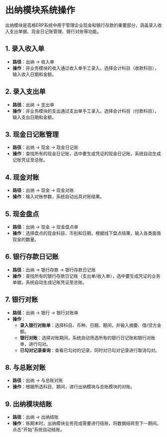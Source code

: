 # 出纳模块系统操作

出纳模块是高格ERP系统中用于管理企业现金和银行存款的重要部分，涵盖录入收入支出单据、现金日记账管理、银行对账等功能。

## 1. 录入收入单

- **路径**：出纳 -> 收入单
- **操作**：非业务模块的收入通过收入单手工录入。选择会计科目（收款科目），输入收入日期和金额。

## 2. 录入支出单

- **路径**：出纳 -> 支出单
- **操作**：非业务模块的支出通过支出单手工录入。选择会计科目（付款科目），输入支出日期和金额。

## 3. 现金日记账管理

- **路径**：出纳 -> 现金 -> 现金日记账
- **操作**：查找所有的现金日记账，选中要生成凭证的现金日记账，系统自动生成记账凭证至总账。

## 4. 现金对账

- **路径**：出纳 -> 现金 -> 现金对账
- **操作**：输入对账参数，系统自动出具对账结果。

## 5. 现金盘点

- **路径**：出纳 -> 现金 -> 现金盘点单
- **操作**：选择盘点的现金科目、币别和日期，根据线下盘点结果，输入各类面值现金的数量。

## 6. 银行存款日记账

- **路径**：出纳 -> 银行存款 -> 银行存款日记账
- **操作**：查找所有的银行存款日记账（支出单/收入单），选中要生成凭证的业务单据，系统自动生成记账凭证至总账。

## 7. 银行对账

- **路径**：出纳 -> 银行 -> 银行对账单
- **操作**：
  - **录入银行对账单**：选择科目、币种、日期、期间，并输入摘要、借/贷方金额。
  - **银行对账**：选择对账期间，系统自动筛选所有的银行日记账和银行对账单，进行勾对。
  - **已勾对记录查询**：查看已勾对的记录，同时对已勾对记录进行取消勾对。

## 8. 与总账对账

- **路径**：出纳 -> 与总账对账
- **操作**：根据所选科目、期间，进行出纳模块与总账模块的对账。

## 9. 出纳模块结账

- **路径**：出纳 -> 出纳结账
- **操作**：账期末时，出纳模块业务完成需要进行结账，将数据结转至下一期间。点击“开始”系统自动结账。